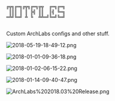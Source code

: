 ```
╔╦╗╔═╗╔╦╗╔═╗╦╦  ╔═╗╔═╗
 ║║║ ║ ║ ╠╣ ║║  ║╣ ╚═╗
═╩╝╚═╝ ╩ ╚  ╩╩═╝╚═╝╚═╝
        
```

Custom ArchLabs configs and other stuff.

![2018-05-19-18-49-12.png](https://github.com/Dobbie03/dots/blob/master/May.png)

![2018-01-01-09-36-18.png](https://cdn.scrot.moe/images/2018/01/01/2018-01-01-09-36-18.png)

![2018-01-02-06-15-22.png](https://github.com/Dobbie03/dots/blob/master/2018-01-02-06-15-22.png "Screenshot 02-01-18")

![2018-01-14-09-40-47.png](https://github.com/Dobbie03/dots/blob/master/2018-01-14-09-40-47.png "Screenshot 14-01-18")

![ArchLabs%202018.03%20Release.png](https://github.com/Dobbie03/dots/blob/master/ArchLabs%202018.03%20Release.png "Screenshot 30-03-18")
